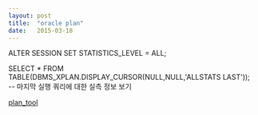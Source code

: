 ```yaml
---
layout: post
title:  "oracle plan"
date:   2015-03-18
---
```


  ALTER SESSION SET STATISTICS_LEVEL = ALL; 

  SELECT * FROM TABLE(DBMS_XPLAN.DISPLAY_CURSOR(NULL,NULL,'ALLSTATS LAST'));   
-- 마지막 실행 쿼리에 대한 실측 정보 보기

[plan_tool](https://github.com/i9yang/i9yang.github.io/tree/master/_posts/plan_tool.pdf)




